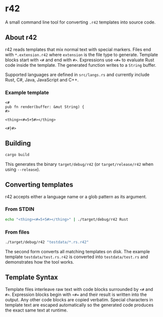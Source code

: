 # r42

A small command line tool for converting `.r42` templates into source code.

## About r42

r42 reads templates that mix normal text with special markers. Files end with
`*.extension.r42` where `extension` is the file type to generate. Template blocks
start with `<#` and end with `#>`. Expressions use `<#=` to evaluate Rust code
inside the template. The generated function writes to a `String` buffer.

Supported languages are defined in `src/langs.rs` and currently include Rust,
C#, Java, JavaScript and C++.

### Example template

```r42
<#
pub fn render(buffer: &mut String) {
#>

<thing><#=5+5#></thing>

<#}#>
```

## Building

```bash
cargo build
```

This generates the binary `target/debug/r42` (or `target/release/r42` when using `--release`).

## Converting templates

r42 accepts either a language name or a glob pattern as its argument.

### From STDIN

```bash
echo "<thing><#=5+5#></thing>" | ./target/debug/r42 Rust
```

### From files

```bash
./target/debug/r42 "testdata/*.rs.r42"
```

The second form converts all matching templates on disk. The example template
`testdata/test.rs.r42` is converted into `testdata/test.rs` and demonstrates how
the tool works.

## Template Syntax

Template files interleave raw text with code blocks surrounded by `<#` and `#>`.
Expression blocks begin with `<#=` and their result is written into the output.
Any other code blocks are copied verbatim. Special characters in template text
are escaped automatically so the generated code produces the exact same text at
runtime.

